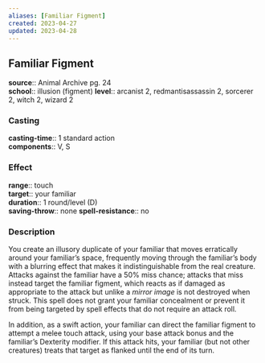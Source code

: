 ```yaml
---
aliases: [Familiar Figment]
created: 2023-04-27
updated: 2023-04-28
---
```


## Familiar Figment

**source**:: Animal Archive pg. 24  
**school**:: illusion (figment)
**level**:: arcanist 2, redmantisassassin 2, sorcerer 2, witch 2, wizard 2

### Casting

**casting-time**:: 1 standard action  
**components**:: V, S

### Effect

**range**:: touch  
**target**:: your familiar  
**duration**:: 1 round/level (D)  
**saving-throw**:: none
**spell-resistance**:: no

### Description

You create an illusory duplicate of your familiar that moves erratically around your familiar’s space, frequently moving through the familiar’s body with a blurring effect that makes it indistinguishable from the real creature. Attacks against the familiar have a 50% miss chance; attacks that miss instead target the familiar figment, which reacts as if damaged as appropriate to the attack but unlike a *mirror image* is not destroyed when struck. This spell does not grant your familiar concealment or prevent it from being targeted by spell effects that do not require an attack roll.  
  
In addition, as a swift action, your familiar can direct the familiar figment to attempt a melee touch attack, using your base attack bonus and the familiar’s Dexterity modifier. If this attack hits, your familiar (but not other creatures) treats that target as flanked until the end of its turn.
